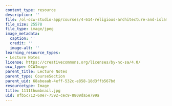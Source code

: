 ```yaml
---
content_type: resource
description: ''
file: /ol-ocw-studio-app/courses/4-614-religious-architecture-and-islamic-cultures-fall-2002/8fb5c71260e77592cec98809da5e799a_1111thumbnail.jpg
file_size: 25578
file_type: image/jpeg
image_metadata:
  caption: ''
  credit: ''
  image-alt: ''
learning_resource_types:
- Lecture Notes
license: https://creativecommons.org/licenses/by-nc-sa/4.0/
ocw_type: OCWImage
parent_title: Lecture Notes
parent_type: CourseSection
parent_uid: 68abeaab-4eff-532c-e858-18d3ffb567bd
resourcetype: Image
title: 1111thumbnail.jpg
uid: 8fb5c712-60e7-7592-cec9-8809da5e799a
---
```

